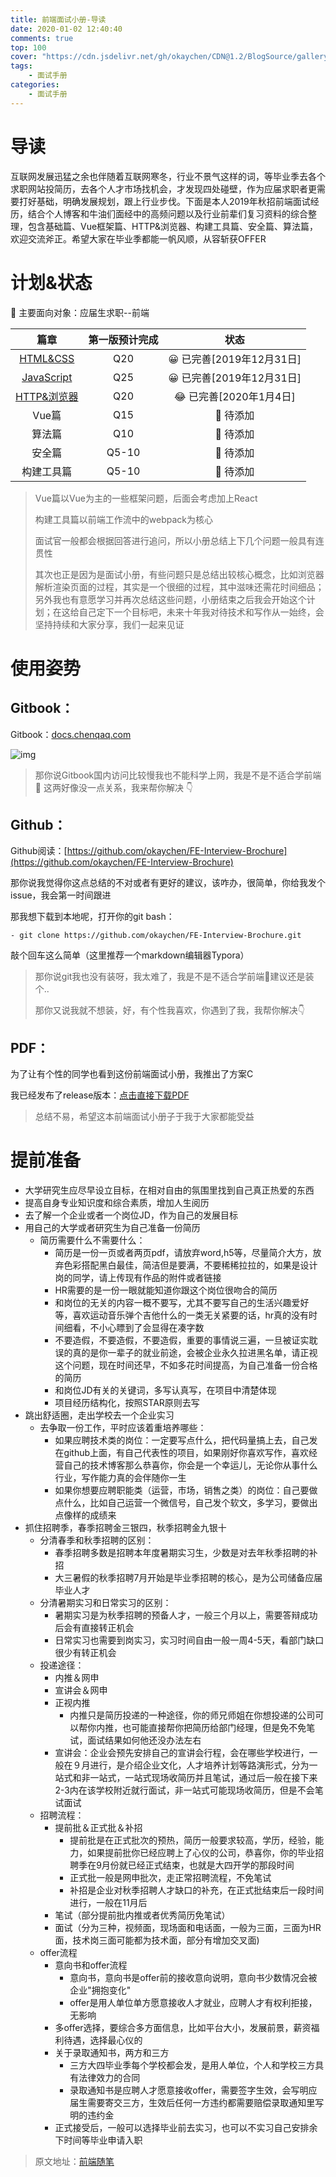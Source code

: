 ```yaml
---
title: 前端面试小册-导读
date: 2020-01-02 12:40:40
comments: true
top: 100
cover: "https://cdn.jsdelivr.net/gh/okaychen/CDN@1.2/BlogSource/gallery/thumb_015.jpg"
tags:
    - 面试手册
categories:
    - 面试手册
---
```


# 导读

互联网发展迅猛之余也伴随着互联网寒冬，行业不景气这样的词，等毕业季去各个求职网站投简历，去各个人才市场找机会，才发现四处碰壁，作为应届求职者更需要打好基础，明确发展规划，跟上行业步伐。下面是本人2019年秋招前端面试经历，结合个人博客和牛油们面经中的高频问题以及行业前辈们复习资料的综合整理，包含基础篇、Vue框架篇、HTTP&浏览器、构建工具篇、安全篇、算法篇，欢迎交流斧正。希望大家在毕业季都能一帆风顺，从容斩获OFFER

# 计划&状态

🤤 主要面向对象：应届生求职--前端

|                             篇章                             | 第一版预计完成 |           状态           |
| :----------------------------------------------------------: | :------------: | :----------------------: |
| [HTML&CSS](https://github.com/okaychen/FE-Interview-Questions/blob/master/html-and-css.md) |      Q20       | 😀 已完善[2019年12月31日] |
| [JavaScript](https://github.com/okaychen/FE-Interview-Questions/blob/master/javascript.md) |      Q25       | 😀 已完善[2019年12月31日]  |
| [HTTP&浏览器](https://github.com/okaychen/FE-Interview-Questions/blob/master/http.md) |      Q20       |        😂 已完善[2020年1月4日]  |
|                            Vue篇                             |      Q15       |         🤔 待添加         |
|                            算法篇                            |      Q10       |         🤔 待添加         |
|                            安全篇                            |     Q5-10      |         🤔 待添加         |
|                          构建工具篇                          |     Q5-10      |         🤔 待添加         |

> Vue篇以Vue为主的一些框架问题，后面会考虑加上React
>
> 构建工具篇以前端工作流中的webpack为核心
>
> 面试官一般都会根据回答进行追问，所以小册总结上下几个问题一般具有连贯性
> 
> 其次也正是因为是面试小册，有些问题只是总结出较核心概念，比如浏览器解析渲染页面的过程，其实是一个很细的过程，其中滋味还需花时间细品；另外我也有意愿学习并再次总结这些问题，小册结束之后我会开始这个计划；在这给自己定下一个目标吧，未来十年我对待技术和写作从一始终，会坚持持续和大家分享，我们一起来见证

# 使用姿势

## Gitbook：

Gitbook：[docs.chenqaq.com](https://docs.chenqaq.com/)

![img](https://blobscdn.gitbook.com/v0/b/gitbook-28427.appspot.com/o/assets%2F-Lw7LsePj3e23XxNTaOL%2F-LxFaiAEGtIYHqghgzY-%2F-LxFapLtBjjQtFRYAza4%2Fimage.png?alt=media&token=edcec005-b2a3-4851-968a-0809754a18b5)

> 那你说Gitbook国内访问比较慢我也不能科学上网，我是不是不适合学前端 🤣 这两好像没一点关系，我来帮你解决 👇

## Github：‌

Github阅读：[https://github.com/okaychen/FE-Interview-Brochure](https://github.com/okaychen/FE-Interview-Brochure)

那你说我觉得你这点总结的不对或者有更好的建议，该咋办，很简单，你给我发个issue，我会第一时间跟进

那我想下载到本地呢，打开你的git bash：

```
- git clone https://github.com/okaychen/FE-Interview-Brochure.git
```

敲个回车这么简单（这里推荐一个markdown编辑器Typora）

> 那你说git我也没有装呀，我太难了，我是不是不适合学前端🤣建议还是装个..
>
> 那你又说我就不想装，好，有个性我喜欢，你遇到了我，我帮你解决👇

## PDF：

为了让有个性的同学也看到这份前端面试小册，我推出了方案C‌

我已经发布了release版本：[点击直接下载PDF](https://github.com/okaychen/FE-Interview-Questions/releases/download/v0.0.1/FE-Interview-Brochure_0.0.1.pdf)

> 总结不易，希望这本前端面试小册子于我于大家都能受益

# 提前准备

- 大学研究生应尽早设立目标，在相对自由的氛围里找到自己真正热爱的东西
- 提高自身专业知识度和综合素质，增加人生阅历
- 去了解一个企业或者一个岗位JD，作为自己的发展目标
- 用自己的大学或者研究生为自己准备一份简历
  - 简历需要什么不需要什么：
    - 简历是一份一页或者两页pdf，请放弃word,h5等，尽量简介大方，放弃色彩搭配黑白最佳，简洁但是要满，不要稀稀拉拉的，如果是设计岗的同学，请上传现有作品的附件或者链接
    - HR需要的是一份一眼就能知道你跟这个岗位很吻合的简历
    - 和岗位的无关的内容一概不要写，尤其不要写自己的生活兴趣爱好等，喜欢运动音乐弹个吉他什么的一类无关紧要的话，hr真的没有时间细看，不小心瞟到了会显得在凑字数
    - 不要造假，不要造假，不要造假，重要的事情说三遍，一旦被证实耽误的真的是你一辈子的就业前途，会被企业永久拉进黑名单，请正视这个问题，现在时间还早，不如多花时间提高，为自己准备一份合格的简历
    - 和岗位JD有关的关键词，多写认真写，在项目中清楚体现
    - 项目经历结构化，按照STAR原则去写
- 跳出舒适圈，走出学校去一个企业实习
  - 去争取一份工作，平时应该着重培养哪些：
    - 如果应聘技术类的岗位：一定要写点什么，把代码量搞上去，自己发在github上面，有自己代表性的项目，如果刚好你喜欢写作，喜欢经营自己的技术博客那么恭喜你，你会是一个幸运儿，无论你从事什么行业，写作能力真的会伴随你一生
    - 如果你想要应聘职能类（运营，市场，销售之类）的岗位：自己要做点什么，比如自己运营一个微信号，自己发个软文，多学习，要做出点像样的成绩来
- 抓住招聘季，春季招聘金三银四，秋季招聘金九银十
  - 分清春季和秋季招聘的区别：
    - 春季招聘多数是招聘本年度暑期实习生，少数是对去年秋季招聘的补招
    - 大三暑假的秋季招聘7月开始是毕业季招聘的核心，是为公司储备应届毕业人才
  - 分清暑期实习和日常实习的区别：
    - 暑期实习是为秋季招聘的预备人才，一般三个月以上，需要答辩成功后会有直接转正机会
    - 日常实习也需要到岗实习，实习时间自由一般一周4-5天，看部门缺口很少有转正机会
  - 投递途径：
    - 内推＆网申
    - 宣讲会＆网申
    - 正视内推
      - 内推只是简历投递的一种途径，你的师兄师姐在你想投递的公司可以帮你内推，也可能直接帮你把简历给部门经理，但是免不免笔试，面试结果如何他还没办法左右
    - 宣讲会：企业会预先安排自己的宣讲会行程，会在哪些学校进行，一般在９月进行，是介绍企业文化，人才培养计划等路演形式，分为一站式和非一站式，一站式现场收简历并且笔试，通过后一般在接下来2-3内在该学校附近就行面试，非一站式可能现场收简历，但是不会笔试面试
  - 招聘流程：
    - 提前批＆正式批＆补招
      - 提前批是在正式批次的预热，简历一般要求较高，学历，经验，能力，如果提前批你已经应聘上了心仪的公司，恭喜你，你的毕业招聘季在9月份就已经正式结束，也就是大四开学的那段时间
      - 正式批一般是网申批次，走正常招聘流程，不免笔试
      - 补招是企业对秋季招聘人才缺口的补充，在正式批结束后一段时间进行，一般在11月后
    - 笔试（部分提前批内推或者优秀简历免笔试）
    - 面试（分为三种，视频面，现场面和电话面，一般为三面，三面为HR面，技术岗三面可能都为技术面，部分有增加交叉面)
  - offer流程
    - 意向书和offer流程
      - 意向书，意向书是offer前的接收意向说明，意向书少数情况会被企业"拥抱变化"
      - offer是用人单位单方愿意接收人才就业，应聘人才有权利拒接，无影响
    - 多offer选择，要综合多方面信息，比如平台大小，发展前景，薪资福利待遇，选择最心仪的
    - 关于录取通知书，两方和三方
      - 三方大四毕业季每个学校都会发，是用人单位，个人和学校三方具有法律效力的合同
      - 录取通知书是应聘人才愿意接收offer，需要签字生效，会写明应届生需要寄交三方，生效后任何一方违约都需要赔偿录取通知里写明的违约金
    - 正式接受后，一般可以选择毕业前去实习，也可以不实习自己安排余下时间等毕业申请入职

> 原文地址：[前端随笔](https://www.chenqaq.com/2019/11/22/life-speech20191124/)